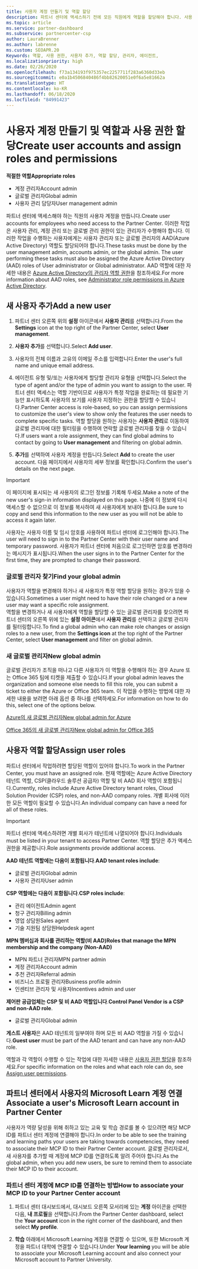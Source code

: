 ```yaml
---
title: 사용자 계정 만들기 및 역할 할당
description: 파트너 센터에 액세스하기 전에 모든 직원에게 역할을 할당해야 합니다. 사용자 계정을 만들고, 역할을 할당하고, 사용 권한을 설정하는 방법에 대해 알아봅니다.
ms.topic: article
ms.service: partner-dashboard
ms.subservice: partnercenter-csp
author: LauraBrenner
ms.author: labrenne
ms.custom: SEOAPR.20
Keywords: 역할, 사용 권한, 사용자 추가, 역할 할당, 관리자, 에이전트,
ms.localizationpriority: high
ms.date: 02/26/2020
ms.openlocfilehash: f73a134193f975357ec2257711f283a6360d33eb
ms.sourcegitcommit: e0a1b4506840486f4bb82620051e0f6a5e81662a
ms.translationtype: HT
ms.contentlocale: ko-KR
ms.lasthandoff: 06/18/2020
ms.locfileid: "84991423"
---
```

# <a name="create-user-accounts-and-assign-roles-and-permissions"></a><span data-ttu-id="fe44f-105">사용자 계정 만들기 및 역할과 사용 권한 할당</span><span class="sxs-lookup"><span data-stu-id="fe44f-105">Create user accounts and assign roles and permissions</span></span>

<span data-ttu-id="fe44f-106">**적절한 역할**</span><span class="sxs-lookup"><span data-stu-id="fe44f-106">**Appropriate roles**</span></span>

- <span data-ttu-id="fe44f-107">계정 관리자</span><span class="sxs-lookup"><span data-stu-id="fe44f-107">Account admin</span></span>
- <span data-ttu-id="fe44f-108">글로벌 관리자</span><span class="sxs-lookup"><span data-stu-id="fe44f-108">Global admin</span></span>
- <span data-ttu-id="fe44f-109">사용자 관리 담당자</span><span class="sxs-lookup"><span data-stu-id="fe44f-109">User management admin</span></span>

<span data-ttu-id="fe44f-110">파트너 센터에 액세스해야 하는 직원의 사용자 계정을 만듭니다.</span><span class="sxs-lookup"><span data-stu-id="fe44f-110">Create user accounts for employees who need access to the Partner Center.</span></span> <span data-ttu-id="fe44f-111">이러한 작업은 사용자 관리, 계정 관리 또는 글로벌 관리 권한이 있는 관리자가 수행해야 합니다. 이러한 작업을 수행하는 사용자에게는 사용자 관리자 또는 글로벌 관리자의 AAD(Azure Active Directory) 역할도 할당되어야 합니다.</span><span class="sxs-lookup"><span data-stu-id="fe44f-111">These tasks must be done by the user management admin, accounts admin, or the global admin. The user performing these tasks must also be assigned the Azure Active Directory (AAD) roles of User administrator or Global administrator.</span></span> <span data-ttu-id="fe44f-112">AAD 역할에 대한 자세한 내용은 [Azure Active Directory의 관리자 역할 권한](https://docs.microsoft.com/azure/active-directory/users-groups-roles/directory-assign-admin-roles)을 참조하세요.</span><span class="sxs-lookup"><span data-stu-id="fe44f-112">For more information about AAD roles, see [Administrator role permissions in Azure Active Directory](https://docs.microsoft.com/azure/active-directory/users-groups-roles/directory-assign-admin-roles).</span></span>


## <a name="add-a-new-user"></a><span data-ttu-id="fe44f-113">새 사용자 추가</span><span class="sxs-lookup"><span data-stu-id="fe44f-113">Add a new user</span></span>

1. <span data-ttu-id="fe44f-114">파트너 센터 오른쪽 위의 **설정** 아이콘에서 **사용자 관리**를 선택합니다.</span><span class="sxs-lookup"><span data-stu-id="fe44f-114">From the **Settings** icon at the top right of the Partner Center, select **User management**.</span></span>

2. <span data-ttu-id="fe44f-115">**사용자 추가**를 선택합니다.</span><span class="sxs-lookup"><span data-stu-id="fe44f-115">Select **Add user**.</span></span>

3. <span data-ttu-id="fe44f-116">사용자의 전체 이름과 고유의 이메일 주소를 입력합니다.</span><span class="sxs-lookup"><span data-stu-id="fe44f-116">Enter the user's full name and unique email address.</span></span>

4. <span data-ttu-id="fe44f-117">에이전트 유형 및/또는 사용자에게 할당할 관리자 유형을 선택합니다.</span><span class="sxs-lookup"><span data-stu-id="fe44f-117">Select the type of agent and/or the type of admin you want to assign to the user.</span></span> <span data-ttu-id="fe44f-118">파트너 센터 액세스는 역할 기반이므로 사용자가 특정 작업을 완료하는 데 필요한 기능만 표시하도록 사용자의 보기를 사용자 지정하는 권한을 할당할 수 있습니다.</span><span class="sxs-lookup"><span data-stu-id="fe44f-118">Partner Center access is role-based, so you can assign permissions to customize the user's view to show only the features the user needs to complete specific tasks.</span></span>  <span data-ttu-id="fe44f-119">역할 할당을 원하는 사용자는 **사용자 관리**로 이동하여 글로벌 관리자에 대한 필터링을 수행하여 연락할 글로벌 관리자를 찾을 수 있습니다.</span><span class="sxs-lookup"><span data-stu-id="fe44f-119">If users want a role assignment, they can find global admins to contact by going to **User management** and filtering on global admin.</span></span>

5. <span data-ttu-id="fe44f-120">**추가**를 선택하여 사용자 계정을 만듭니다.</span><span class="sxs-lookup"><span data-stu-id="fe44f-120">Select **Add** to create the user account.</span></span> <span data-ttu-id="fe44f-121">다음 페이지에서 사용자의 세부 정보를 확인합니다.</span><span class="sxs-lookup"><span data-stu-id="fe44f-121">Confirm the user's details on the next page.</span></span>

> [!IMPORTANT]  
> <span data-ttu-id="fe44f-122">이 페이지에 표시되는 새 사용자의 로그인 정보를 기록해 두세요.</span><span class="sxs-lookup"><span data-stu-id="fe44f-122">Make a note of the new user's sign-in information displayed on this page.</span></span> <span data-ttu-id="fe44f-123">나중에 이 정보에 다시 액세스할 수 없으므로 이 정보를 복사하여 새 사용자에게 보내야 합니다.</span><span class="sxs-lookup"><span data-stu-id="fe44f-123">Be sure to copy and send this information to the new user as you will not be able to access it again later.</span></span> 


<span data-ttu-id="fe44f-124">사용자는 사용자 이름 및 임시 암호를 사용하여 파트너 센터에 로그인해야 합니다.</span><span class="sxs-lookup"><span data-stu-id="fe44f-124">The user will need to sign in to the Partner Center with their user name and temporary password.</span></span> <span data-ttu-id="fe44f-125">사용자가 파트너 센터에 처음으로 로그인하면 암호를 변경하라는 메시지가 표시됩니다.</span><span class="sxs-lookup"><span data-stu-id="fe44f-125">When the user signs in to the Partner Center for the first time, they are prompted to change their password.</span></span> 


### <a name="find-your-global-admin"></a><span data-ttu-id="fe44f-126">글로벌 관리자 찾기</span><span class="sxs-lookup"><span data-stu-id="fe44f-126">Find your global admin</span></span>

<span data-ttu-id="fe44f-127">사용자가 역할을 변경해야 하거나 새 사용자가 특정 역할 할당을 원하는 경우가 있을 수 있습니다.</span><span class="sxs-lookup"><span data-stu-id="fe44f-127">Sometimes a user might need to have their role changed or a new user may want a specific role assignment.</span></span>  
<span data-ttu-id="fe44f-128">역할을 변경하거나 새 사용자에게 역할을 할당할 수 있는 글로벌 관리자를 찾으려면 파트너 센터의 오른쪽 위에 있는 **설정 아이콘**에서 **사용자 관리**를 선택하고 글로벌 관리자를 필터링합니다.</span><span class="sxs-lookup"><span data-stu-id="fe44f-128">To find a global admin who can make role changes or assign roles to a new user, from the **Settings icon** at the top right of the Partner Center, select **User management** and filter on global admin.</span></span> 


### <a name="new-global-admin"></a><span data-ttu-id="fe44f-129">새 글로벌 관리자</span><span class="sxs-lookup"><span data-stu-id="fe44f-129">New global admin</span></span>

<span data-ttu-id="fe44f-130">글로벌 관리자가 조직을 떠나고 다른 사용자가 이 역할을 수행해야 하는 경우 Azure 또는 Office 365 팀에 티켓을 제출할 수 있습니다.</span><span class="sxs-lookup"><span data-stu-id="fe44f-130">If your global admin leaves the organization and someone else needs to fill this role, you can submit a ticket to either the Azure or Office 365 team.</span></span> <span data-ttu-id="fe44f-131">이 작업을 수행하는 방법에 대한 자세한 내용을 보려면 아래 옵션 중 하나를 선택하세요.</span><span class="sxs-lookup"><span data-stu-id="fe44f-131">For information on how to do this, select one of the options below.</span></span>

[<span data-ttu-id="fe44f-132">Azure의 새 글로벌 관리자</span><span class="sxs-lookup"><span data-stu-id="fe44f-132">New global admin for Azure</span></span>](https://support.microsoft.com/help/4505981/what-to-do-if-the-only-admin-for-your-mpn-program-has-left-the-company)

[<span data-ttu-id="fe44f-133">Office 365의 새 글로벌 관리자</span><span class="sxs-lookup"><span data-stu-id="fe44f-133">New global admin for Office 365</span></span>](https://admin.microsoft.com/)


## <a name="assign-user-roles"></a><span data-ttu-id="fe44f-134">사용자 역할 할당</span><span class="sxs-lookup"><span data-stu-id="fe44f-134">Assign user roles</span></span>

<span data-ttu-id="fe44f-135">파트너 센터에서 작업하려면 할당된 역할이 있어야 합니다.</span><span class="sxs-lookup"><span data-stu-id="fe44f-135">To work in the Partner Center, you must have an assigned role.</span></span>  <span data-ttu-id="fe44f-136">현재 역할에는 Azure Active Directory 테넌트 역할, CSP(클라우드 솔루션 공급자) 역할 및 비 AAD 회사 역할이 포함됩니다.</span><span class="sxs-lookup"><span data-stu-id="fe44f-136">Currently, roles include Azure Active Directory tenant roles, Cloud Solution Provider (CSP) roles, and non-AAD company roles.</span></span> <span data-ttu-id="fe44f-137">개별 회사에 이러한 모든 역할이 필요할 수 있습니다.</span><span class="sxs-lookup"><span data-stu-id="fe44f-137">An individual company can have a need for all of these roles.</span></span>

>[!Important]
><span data-ttu-id="fe44f-138">파트너 센터에 액세스하려면 개별 회사가 테넌트에 나열되어야 합니다.</span><span class="sxs-lookup"><span data-stu-id="fe44f-138">Individuals must be listed in your tenant to access Partner Center.</span></span> <span data-ttu-id="fe44f-139">역할 할당은 추가 액세스 권한을 제공합니다.</span><span class="sxs-lookup"><span data-stu-id="fe44f-139">Role assignments provide additional access.</span></span>


<span data-ttu-id="fe44f-140">**AAD 테넌트 역할에는 다음이 포함됩니다**.</span><span class="sxs-lookup"><span data-stu-id="fe44f-140">**AAD tenant roles include**:</span></span>
- <span data-ttu-id="fe44f-141">글로벌 관리자</span><span class="sxs-lookup"><span data-stu-id="fe44f-141">Global admin</span></span>
- <span data-ttu-id="fe44f-142">사용자 관리자</span><span class="sxs-lookup"><span data-stu-id="fe44f-142">User admin</span></span>

<span data-ttu-id="fe44f-143">**CSP 역할에는 다음이 포함됩니다**.</span><span class="sxs-lookup"><span data-stu-id="fe44f-143">**CSP roles include**:</span></span>
- <span data-ttu-id="fe44f-144">관리 에이전트</span><span class="sxs-lookup"><span data-stu-id="fe44f-144">Admin agent</span></span>
- <span data-ttu-id="fe44f-145">청구 관리자</span><span class="sxs-lookup"><span data-stu-id="fe44f-145">Billing admin</span></span>
- <span data-ttu-id="fe44f-146">영업 상담원</span><span class="sxs-lookup"><span data-stu-id="fe44f-146">Sales agent</span></span>
- <span data-ttu-id="fe44f-147">기술 지원팀 상담원</span><span class="sxs-lookup"><span data-stu-id="fe44f-147">Helpdesk agent</span></span>

<span data-ttu-id="fe44f-148">**MPN 멤버십과 회사를 관리하는 역할(비 AAD)**</span><span class="sxs-lookup"><span data-stu-id="fe44f-148">**Roles that manage the MPN membership and the company (Non-AAD)**</span></span>
- <span data-ttu-id="fe44f-149">MPN 파트너 관리자</span><span class="sxs-lookup"><span data-stu-id="fe44f-149">MPN partner admin</span></span>
- <span data-ttu-id="fe44f-150">계정 관리자</span><span class="sxs-lookup"><span data-stu-id="fe44f-150">Account admin</span></span>
- <span data-ttu-id="fe44f-151">추천 관리자</span><span class="sxs-lookup"><span data-stu-id="fe44f-151">Referral admin</span></span>
- <span data-ttu-id="fe44f-152">비즈니스 프로필 관리자</span><span class="sxs-lookup"><span data-stu-id="fe44f-152">Business profile admin</span></span>
- <span data-ttu-id="fe44f-153">인센티브 관리자 및 사용자</span><span class="sxs-lookup"><span data-stu-id="fe44f-153">Incentives admin and user</span></span>

<span data-ttu-id="fe44f-154">**제어판 공급업체는 CSP 및 비 AAD 역할입니다**.</span><span class="sxs-lookup"><span data-stu-id="fe44f-154">**Control Panel Vendor is a CSP and non-AAD role**.</span></span>
- <span data-ttu-id="fe44f-155">글로벌 관리자</span><span class="sxs-lookup"><span data-stu-id="fe44f-155">Global admin</span></span>

<span data-ttu-id="fe44f-156">**게스트 사용자**은 AAD 테넌트의 일부여야 하며 모든 비 AAD 역할을 가질 수 있습니다.</span><span class="sxs-lookup"><span data-stu-id="fe44f-156">**Guest user** must be part of the AAD tenant and can have any non-AAD role.</span></span>

<span data-ttu-id="fe44f-157">역할과 각 역할이 수행할 수 있는 작업에 대한 자세한 내용은 [사용자 권한 할당](permissions-overview.md)을 참조하세요.</span><span class="sxs-lookup"><span data-stu-id="fe44f-157">For specific information on the roles and what each role can do, see [Assign user permissions](permissions-overview.md).</span></span>

## <a name="associate-a-users-microsoft-learn-account-in-partner-center"></a><span data-ttu-id="fe44f-158">파트너 센터에서 사용자의 Microsoft Learn 계정 연결</span><span class="sxs-lookup"><span data-stu-id="fe44f-158">Associate a user's Microsoft Learn account in Partner Center</span></span>

<span data-ttu-id="fe44f-159">사용자가 역량 달성을 위해 취하고 있는 교육 및 학습 경로를 볼 수 있으려면 해당 MCP ID를 파트너 센터 계정에 연결해야 합니다.</span><span class="sxs-lookup"><span data-stu-id="fe44f-159">In order to be able to see the training and learning paths your users are taking towards competencies, they need to associate their MCP ID to their Partner Center account.</span></span> <span data-ttu-id="fe44f-160">글로벌 관리자로서, 새 사용자를 추가할 때 계정에 MCP ID를 연결하도록 알려 주어야 합니다.</span><span class="sxs-lookup"><span data-stu-id="fe44f-160">As the global admin, when you add new users, be sure to remind them to associate their MCP ID to their account.</span></span> 

### <a name="how-to-associate-your-mcp-id-to-your-partner-center-account"></a><span data-ttu-id="fe44f-161">파트너 센터 계정에 MCP ID를 연결하는 방법</span><span class="sxs-lookup"><span data-stu-id="fe44f-161">How to associate your MCP ID to your Partner Center account</span></span>

1. <span data-ttu-id="fe44f-162">파트너 센터 대시보드에서, 대시보드 오른쪽 모서리에 있는 **계정** 아이콘을 선택한 다음, **내 프로필**을 선택합니다.</span><span class="sxs-lookup"><span data-stu-id="fe44f-162">From the Partner Center dashboard, select the **Your account** icon in the right corner of the dashboard, and then select **My profile**.</span></span>

2. <span data-ttu-id="fe44f-163">**학습** 아래에서 Microsoft Learning 계정을 연결할 수 있으며, 또한 Microsoft 계정을 파트너 대학에 연결할 수 있습니다.</span><span class="sxs-lookup"><span data-stu-id="fe44f-163">Under **Your learning** you will be able to associate your Microsoft Learning account and also connect your Microsoft account to Partner University.</span></span>
